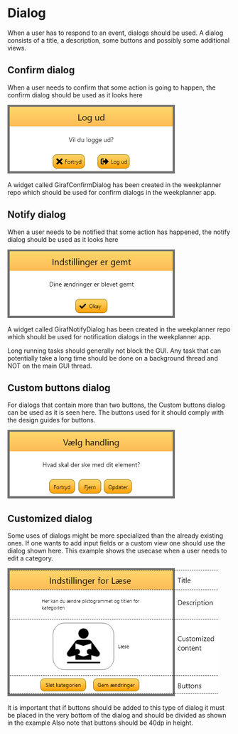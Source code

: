 # Dialog

When a user has to respond to an event, dialogs should be used. A dialog consists of a title, a
description, some buttons and possibly some additional views.

## Confirm dialog

When a user needs to confirm that some action is going to happen, the confirm dialog should be
used as it looks here

![ConfirmDialog](./images/ConfirmDialog.png "ConfirmDialog")

A widget called GirafConfirmDialog has been created in the weekplanner repo which should be used for confirm dialogs in the weekplanner app.

## Notify dialog

When a user needs to be notified that some action has happened, the notify dialog should be used as
it looks here

![NotifyDialog](./images/NotifyDialog.png "NotifyDialog")

A widget called GirafNotifyDialog has been created in the weekplanner repo which should be used for notification dialogs in the weekplanner app.

Long running tasks should generally not block the GUI. Any task that can potentially take a long
time should be done on a background thread and NOT on the main GUI thread.

## Custom buttons dialog

For dialogs that contain more than two buttons, the Custom buttons dialog can be used as it is seen here.
The buttons used for it should comply with the design guides for buttons.

![CustomButtonsDialog](./images/CustomButtonsDialog.png "CustomButtonsDialog")

## Customized dialog

Some uses of dialogs might be more specialized than the already existing ones. If one wants to add input fields or a custom view
one should use the dialog shown here. This example shows the usecase when a user needs to edit a category.

![CustomDialog](./images/CustomDialog.png "CustomDialog")

It is important that if buttons should be added to this type of dialog it must be
placed in the very bottom of the dialog and should be divided as shown in the example Also
note that buttons should be 40dp in height.
